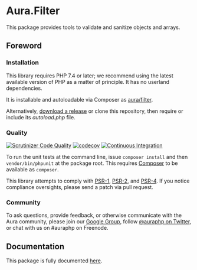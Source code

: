 # Aura.Filter

This package provides tools to validate and sanitize objects and arrays.

## Foreword

### Installation

This library requires PHP 7.4 or later; we recommend using the latest available version of PHP as a matter of principle. It has no userland dependencies.

It is installable and autoloadable via Composer as [aura/filter](https://packagist.org/packages/aura/filter).

Alternatively, [download a release](https://github.com/auraphp/Aura.Filter/releases) or clone this repository, then require or include its _autoload.php_ file.

### Quality

[![Scrutinizer Code Quality](https://scrutinizer-ci.com/g/auraphp/Aura.Filter/badges/quality-score.png?b=3.x)](https://scrutinizer-ci.com/g/auraphp/Aura.Filter/)
[![codecov](https://codecov.io/gh/auraphp/Aura.Filter/branch/3.x/graph/badge.svg?token=UASDouLxyc)](https://codecov.io/gh/auraphp/Aura.Filter)
[![Continuous Integration](https://github.com/auraphp/Aura.Filter/actions/workflows/continuous-integration.yml/badge.svg?branch=3.x)](https://github.com/auraphp/Aura.Filter/actions/workflows/continuous-integration.yml)

To run the unit tests at the command line, issue `composer install` and then `vendor/bin/phpunit` at the package root. This requires [Composer](http://getcomposer.org/) to be available as `composer`.

This library attempts to comply with [PSR-1][], [PSR-2][], and [PSR-4][]. If
you notice compliance oversights, please send a patch via pull request.

[PSR-1]: https://github.com/php-fig/fig-standards/blob/master/accepted/PSR-1-basic-coding-standard.md
[PSR-2]: https://github.com/php-fig/fig-standards/blob/master/accepted/PSR-2-coding-style-guide.md
[PSR-4]: https://github.com/php-fig/fig-standards/blob/master/accepted/PSR-4-autoloader.md

### Community

To ask questions, provide feedback, or otherwise communicate with the Aura
community, please join our [Google Group](http://groups.google.com/group/auraphp),
follow [@auraphp on Twitter](http://twitter.com/auraphp), or chat with us
on #auraphp on Freenode.

## Documentation

This package is fully documented [here](./docs/index.md).
